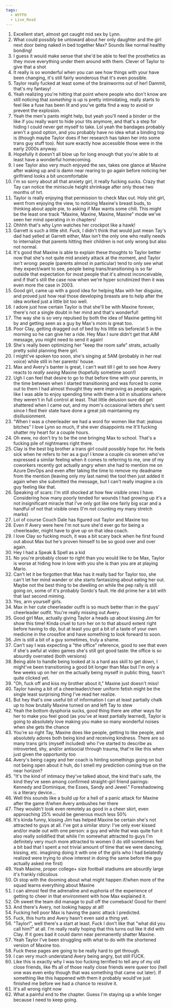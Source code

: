 ```yaml
---
tags:
  - WYFFH
  - Live_Read
---
```

1. Excellent start, almost got caught mid sex by Lynn. 
2. What could possibly be untoward about her only daughter and the girl next door being naked in bed together Max? Sounds like normal healthy bonding!
3. I guess it would make sense that she'd be able to feel the prosthetics as they move everything under them around with them. Clever of Taylor to give that a shot
4. It really is so wonderful when you can see how things with your have been changing, it's still fairly wonderous that it's even possible. 
5. Taylor really fucked at least some of the brainworms out of her! Dammit, that's my fantasy! 
6. Yeah realizing you're hitting that point where people who don't know are still noticing that *something* is up is pretty intimidating, really starts to feel like a fuse has been lit and you've gotta find a way to avoid or prevent the explosion.
7. Yeah the men's pants might help, but yeah you'll need a binder or the like if you really want to hide your tits anymore, and that's a step for hiding I could never get myself to take. Lol yeah the bandages probably aren't a good option, and you probably have no idea what a binding top is (though maybe Taylor does if her research has taken her into some trans guy stuff too). Not sure exactly how accessible those were in the early 2000s anyway.
8. Hopefully it doesn't all blow up for long enough that you're able to at least have a wonderful homecoming.
9. I see Taylor also very much enjoyed the sex, takes one glance at Maxine after waking up and is damn near rearing to go again before noticing her girlfriend looks a bit uncomfortable
10. I'm so sorry about all that anxiety girl, it really fucking sucks. Crazy that Tay can notice the miniscule height shrinkage after only those two months of hrt.
11. Taylor is really enjoying that permission to check Max out. Holy shit girl, went from enjoying the view, to noticing Maxine's breast buds, to thinking about apple pie, to asking if Max wants some chili. This might be the least one track "Maxine, Maxine, Maxine, Maxine" mode we've seen her mind operating in in chapters!
12. Ohhhh that's why Lynn watches her crockpot like a hawk!
13. Garrett is such a little shit. Fuck, I didn't think that would just mean Tay's dad had yelled at Garrett either, Max isn't the only one who really needs to internalize that parents hitting their children is not only wrong but also not normal.
14. It's good that Maxine is able to explain these thoughts to Taylor better now that she's not quite mid anxiety attack at the moment, and Taylor isn't wrong: people (parents almost in particular) tend to only see what they expect/want to see, people being trans/transitioning is so far outside that expectation for most people that it's almost inconceivable, and if that's still the case now when we're hyper scrutinized then it was even more the case in 2003. 
15. Good girl, came up with a good idea for helping Max with her disguise, and proved just how real those developing breasts are to help after the idea worked just a little bit too well.
16. I adore just how certain Taylor is that she'll be with Maxine forever, there's not a single doubt in her mind and that's wonderful!
17. The way she is so very repulsed by both the idea of Maxine getting hit by and getting seen as a guy by Max's mom is great too.
18. Poor Clay, getting dragged out of bed by his little sis before/at 5 in the morning so he can give her a ride. Hey Max I sure didn't get that AIM message, you might need to send it again!
19. She's really been optimizing her "keep the room safe" strats, actually pretty solid planning there girl.
20. I might've spoken too soon, she's singing at 5AM (probably in her real voice) while still in her parents' house. 
21. Max and Avery's banter is great, I can't wait till I get to see how Avery reacts to *really seeing* Maxine (hopefully sometime soon!)
22. Ugh I can feel that desire to go to that before time with your parents, in the time between when I started transitioning and was forced to come out to them I had almost thought they were improving as people again, like I was able to enjoy spending time with them a bit in situations where they weren't in full control at least. That little delusion sure did get shattered when I came out, and my mom's occasional letters she's sent since I fled their state have done a great job maintaining my disillusionment. 
23. "When I was a cheerleader we had a word for women like that: jealous bitches" I love Lynn so much, if she ever disappoints me It'll fucking shatter my heart for a couple hours.
24. Oh eww, no don't try to be the one bringing Max to school. That's a fucking pile of nightmares right there.
25. Clay is the best big brother a trans girl could possibly hope for. He feels sick when he refers to her as a guy! I know a couple cis women who've expressed a similar feeling when it comes to referring to me, one of my coworkers recently got actually angry when she had to mention me on Azure DevOps and even after taking the time to remove my deadname from the mention (leaving only my last name) the tool then just added it again when she submitted the message, but I can't really imagine a cis guy feeling like that.
26. Speaking of scars: I'm still shocked at how few visible ones I have. Considering how many poorly tended for wounds I had growing up it's a not insignificant miracle that I've only got like one fairly big scar and a handful of not that visible ones (I'm not counting my many stretch marks)
27. Lol of course Couch Dale has figured out Taylor and Maxine too
28. Even if Avery were here I'm not sure she'd ever go for being a cheerleader, might have to give up on that idea coach.
29. I love Clay so fucking much, it was a bit scary back when he first found out about Max but he's proven himself to be so good over and over again. 
30. Hey I had a Speak & Spell as a kid
31. No you're probably closer to right than you would like to be Max, Taylor is worse at hiding how in love with you she is than you are at playing Mario.
32. Can't let it be forgotten that Max has it really bad for Taylor too, she can't let her mind wander or she starts fantasizing about eating her out. Maybe not the best thing to be dwelling on while the pep rally is still going on, some of it's probably Gordo's fault. He did  prime her a bit with that last second miming.
33. Yes, arm yourself girls.
34. Max in her cute cheerleader outfit is so much better than in the guys' cheerleader outfit. You're really missing out Avery.
35. Good girl Max, actually giving Taylor a heads up about kissing Jim for show this time! Kinda cruel to turn her on to that absurd extent right before having to dip, but at least you got a bit of a taste of your own medicine in the crossfire and have something to look forward to soon.
36. Jim is still a bit of a guy sometimes, truly a shame.
37. Can't say I was expecting a "the office" reference, good to see that even if she's awful at video games she's still got good taste: the office is so absurdly overrated (both versions)
38. Being able to handle being looked at is a hard ass skill to get down, I might've been transitioning a good bit longer than Max but I'm only a few weeks up on her on the actually being myself in public thing, hasn't quite clicked yet.
39. "Oh, fuck off and kiss my brother about it," Maxine just doesn't miss!
40. Taylor having a bit of a cheerleader/cheer uniform fetish might be the single least surprising thing I've read her realize. 
41. But hey that's one useful bit of information I can at least partially chalk up to how brutally Maxine turned on and left Tay to stew
42. Yeah the bottom dysphoria sucks, good thing there are other ways for her to make you feel good (as you've at least partially learned), Taylor is going to absolutely love making you make so many wonderful noises when she gets the chance
43. You're so right Tay, Maxine does like people, getting to like people, and absolutely adores  both being kind and receiving kindness. There are so many trans girls (myself included) who I've started to describe as introverted, shy, and/or antisocial through trauma, that're like this when just given the opportunity too 
44. Avery's being cagey and her coach is hinting somethings going on but not being open about it huh, do I smell my prediction coming true on the near horizon?
45. "It's the kind of intimacy they've talked about, the kind that's safe, the kind they've seen among confirmed straight-girl friend pairings: Kennedy and Dominique, the Esses, Sandy and Jewel." Foreshadowing is a literary device...
46. Well this sounds like a build up for a hell of a panic attack for Maxine after the game if/when Avery ambushes her there
47. They wouldn't look even remotely as good in a cheer skirt, even approaching 25% would be generous much less 50%
48. It's kinda funny, kissing Jim has helped Maxine be certain she's not attracted to guys at all. I've got a similar story: I've only ever kissed and/or made out with one person: a guy and while that was quite fun it also really solidified that while I'm somewhat attracted to guys I'm definitely very much more attracted to women (I do still sometimes feel a bit bad that I spent a not trivial amount of time that we were dancing, kissing, etc. imagining doing it with one of the girls who I had belatedly realized were trying to show interest in doing the same before the guy actually asked me first)
49. Yeah Maxine, proper college+ size football stadiums are absurdly large it's frankly ridiculous 
50. Oi stop with the dooming about what might happen if/when more of the squad learns everything about Maxine
51. I can almost feel the adrenaline and euphoria of the experience of getting to cheer in that environment with how Max explained it.
52. Oh sweet the team did manage to pull off the comeback! Good for them!
53. And there's Avery, not looking happy at all!
54. Fucking hell poor Max is having the panic attack I predicted.
55. Fuck, this hurts and Avery hasn't even said a thing yet.
56. "Taylor!", well there's a start at least. Fuck I don't like that "what did you call him?" at all. I'm really really hoping that this turns out like it did with Clay. If it goes bad it could damn near permanently shatter Maxine.
57. Yeah Taylor I've been struggling with what to do with the shortened version of Maxine too.
58. Fuck these pages are going to be really hard to get through.
59. I can very much understand Avery being angry, but still FUCK.
60. Like this is exactly why I was too fucking terrified to tell any of my old close friends, like ffs all of those really close friends were queer too (hell one was even enby though that was something that came out later). If something like this happened with them it probably would've just finished me before we had a chance to resolve it.
61. It's all wrong right now
62. What a painful end to the chapter. Guess I'm staying up a while longer because I need to keep going.